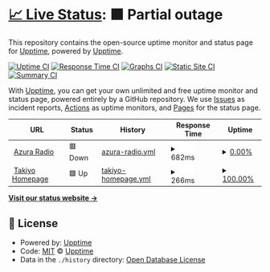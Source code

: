 # [📈 Live Status](https://status.takiyo.bar): <!--live status--> **🟧 Partial outage**

This repository contains the open-source uptime monitor and status page for [Upptime](https://upptime.js.org), powered by [Upptime](https://github.com/upptime/upptime).

[![Uptime CI](https://github.com/upptime/upptime/workflows/Uptime%20CI/badge.svg)](https://github.com/upptime/upptime/actions?query=workflow%3A%22Uptime+CI%22)
[![Response Time CI](https://github.com/upptime/upptime/workflows/Response%20Time%20CI/badge.svg)](https://github.com/upptime/upptime/actions?query=workflow%3A%22Response+Time+CI%22)
[![Graphs CI](https://github.com/upptime/upptime/workflows/Graphs%20CI/badge.svg)](https://github.com/upptime/upptime/actions?query=workflow%3A%22Graphs+CI%22)
[![Static Site CI](https://github.com/upptime/upptime/workflows/Static%20Site%20CI/badge.svg)](https://github.com/upptime/upptime/actions?query=workflow%3A%22Static+Site+CI%22)
[![Summary CI](https://github.com/upptime/upptime/workflows/Summary%20CI/badge.svg)](https://github.com/upptime/upptime/actions?query=workflow%3A%22Summary+CI%22)

With [Upptime](https://upptime.js.org), you can get your own unlimited and free uptime monitor and status page, powered entirely by a GitHub repository. We use [Issues](https://github.com/upptime/upptime/issues) as incident reports, [Actions](https://github.com/upptime/upptime/actions) as uptime monitors, and [Pages](https://status.takiyo.bar) for the status page.

<!--start: status pages-->
<!-- This summary is generated by Upptime (https://github.com/upptime/upptime) -->
<!-- Do not edit this manually, your changes will be overwritten -->
<!-- prettier-ignore -->
| URL | Status | History | Response Time | Uptime |
| --- | ------ | ------- | ------------- | ------ |
| <img alt="" src="https://icons.duckduckgo.com/ip3/azura.takiyo.bar.ico" height="13"> [Azura Radio](https://azura.takiyo.bar) | 🟥 Down | [azura-radio.yml](https://github.com/Takiyo0/takiyobar-status/commits/HEAD/history/azura-radio.yml) | <details><summary><img alt="Response time graph" src="./graphs/azura-radio/response-time-week.png" height="20"> 682ms</summary><br><a href="https://status.takiyo.bar/history/azura-radio"><img alt="Response time 1935" src="https://img.shields.io/endpoint?url=https%3A%2F%2Fraw.githubusercontent.com%2FTakiyo0%2Ftakiyobar-status%2FHEAD%2Fapi%2Fazura-radio%2Fresponse-time.json"></a><br><a href="https://status.takiyo.bar/history/azura-radio"><img alt="24-hour response time 556" src="https://img.shields.io/endpoint?url=https%3A%2F%2Fraw.githubusercontent.com%2FTakiyo0%2Ftakiyobar-status%2FHEAD%2Fapi%2Fazura-radio%2Fresponse-time-day.json"></a><br><a href="https://status.takiyo.bar/history/azura-radio"><img alt="7-day response time 682" src="https://img.shields.io/endpoint?url=https%3A%2F%2Fraw.githubusercontent.com%2FTakiyo0%2Ftakiyobar-status%2FHEAD%2Fapi%2Fazura-radio%2Fresponse-time-week.json"></a><br><a href="https://status.takiyo.bar/history/azura-radio"><img alt="30-day response time 1935" src="https://img.shields.io/endpoint?url=https%3A%2F%2Fraw.githubusercontent.com%2FTakiyo0%2Ftakiyobar-status%2FHEAD%2Fapi%2Fazura-radio%2Fresponse-time-month.json"></a><br><a href="https://status.takiyo.bar/history/azura-radio"><img alt="1-year response time 1935" src="https://img.shields.io/endpoint?url=https%3A%2F%2Fraw.githubusercontent.com%2FTakiyo0%2Ftakiyobar-status%2FHEAD%2Fapi%2Fazura-radio%2Fresponse-time-year.json"></a></details> | <details><summary><a href="https://status.takiyo.bar/history/azura-radio">0.00%</a></summary><a href="https://status.takiyo.bar/history/azura-radio"><img alt="All-time uptime 3.45%" src="https://img.shields.io/endpoint?url=https%3A%2F%2Fraw.githubusercontent.com%2FTakiyo0%2Ftakiyobar-status%2FHEAD%2Fapi%2Fazura-radio%2Fuptime.json"></a><br><a href="https://status.takiyo.bar/history/azura-radio"><img alt="24-hour uptime 0.00%" src="https://img.shields.io/endpoint?url=https%3A%2F%2Fraw.githubusercontent.com%2FTakiyo0%2Ftakiyobar-status%2FHEAD%2Fapi%2Fazura-radio%2Fuptime-day.json"></a><br><a href="https://status.takiyo.bar/history/azura-radio"><img alt="7-day uptime 0.00%" src="https://img.shields.io/endpoint?url=https%3A%2F%2Fraw.githubusercontent.com%2FTakiyo0%2Ftakiyobar-status%2FHEAD%2Fapi%2Fazura-radio%2Fuptime-week.json"></a><br><a href="https://status.takiyo.bar/history/azura-radio"><img alt="30-day uptime 3.45%" src="https://img.shields.io/endpoint?url=https%3A%2F%2Fraw.githubusercontent.com%2FTakiyo0%2Ftakiyobar-status%2FHEAD%2Fapi%2Fazura-radio%2Fuptime-month.json"></a><br><a href="https://status.takiyo.bar/history/azura-radio"><img alt="1-year uptime 3.45%" src="https://img.shields.io/endpoint?url=https%3A%2F%2Fraw.githubusercontent.com%2FTakiyo0%2Ftakiyobar-status%2FHEAD%2Fapi%2Fazura-radio%2Fuptime-year.json"></a></details>
| <img alt="" src="https://icons.duckduckgo.com/ip3/takiyo.bar.ico" height="13"> [Takiyo Homepage](https://takiyo.bar) | 🟩 Up | [takiyo-homepage.yml](https://github.com/Takiyo0/takiyobar-status/commits/HEAD/history/takiyo-homepage.yml) | <details><summary><img alt="Response time graph" src="./graphs/takiyo-homepage/response-time-week.png" height="20"> 266ms</summary><br><a href="https://status.takiyo.bar/history/takiyo-homepage"><img alt="Response time 264" src="https://img.shields.io/endpoint?url=https%3A%2F%2Fraw.githubusercontent.com%2FTakiyo0%2Ftakiyobar-status%2FHEAD%2Fapi%2Ftakiyo-homepage%2Fresponse-time.json"></a><br><a href="https://status.takiyo.bar/history/takiyo-homepage"><img alt="24-hour response time 316" src="https://img.shields.io/endpoint?url=https%3A%2F%2Fraw.githubusercontent.com%2FTakiyo0%2Ftakiyobar-status%2FHEAD%2Fapi%2Ftakiyo-homepage%2Fresponse-time-day.json"></a><br><a href="https://status.takiyo.bar/history/takiyo-homepage"><img alt="7-day response time 266" src="https://img.shields.io/endpoint?url=https%3A%2F%2Fraw.githubusercontent.com%2FTakiyo0%2Ftakiyobar-status%2FHEAD%2Fapi%2Ftakiyo-homepage%2Fresponse-time-week.json"></a><br><a href="https://status.takiyo.bar/history/takiyo-homepage"><img alt="30-day response time 264" src="https://img.shields.io/endpoint?url=https%3A%2F%2Fraw.githubusercontent.com%2FTakiyo0%2Ftakiyobar-status%2FHEAD%2Fapi%2Ftakiyo-homepage%2Fresponse-time-month.json"></a><br><a href="https://status.takiyo.bar/history/takiyo-homepage"><img alt="1-year response time 264" src="https://img.shields.io/endpoint?url=https%3A%2F%2Fraw.githubusercontent.com%2FTakiyo0%2Ftakiyobar-status%2FHEAD%2Fapi%2Ftakiyo-homepage%2Fresponse-time-year.json"></a></details> | <details><summary><a href="https://status.takiyo.bar/history/takiyo-homepage">100.00%</a></summary><a href="https://status.takiyo.bar/history/takiyo-homepage"><img alt="All-time uptime 100.00%" src="https://img.shields.io/endpoint?url=https%3A%2F%2Fraw.githubusercontent.com%2FTakiyo0%2Ftakiyobar-status%2FHEAD%2Fapi%2Ftakiyo-homepage%2Fuptime.json"></a><br><a href="https://status.takiyo.bar/history/takiyo-homepage"><img alt="24-hour uptime 100.00%" src="https://img.shields.io/endpoint?url=https%3A%2F%2Fraw.githubusercontent.com%2FTakiyo0%2Ftakiyobar-status%2FHEAD%2Fapi%2Ftakiyo-homepage%2Fuptime-day.json"></a><br><a href="https://status.takiyo.bar/history/takiyo-homepage"><img alt="7-day uptime 100.00%" src="https://img.shields.io/endpoint?url=https%3A%2F%2Fraw.githubusercontent.com%2FTakiyo0%2Ftakiyobar-status%2FHEAD%2Fapi%2Ftakiyo-homepage%2Fuptime-week.json"></a><br><a href="https://status.takiyo.bar/history/takiyo-homepage"><img alt="30-day uptime 100.00%" src="https://img.shields.io/endpoint?url=https%3A%2F%2Fraw.githubusercontent.com%2FTakiyo0%2Ftakiyobar-status%2FHEAD%2Fapi%2Ftakiyo-homepage%2Fuptime-month.json"></a><br><a href="https://status.takiyo.bar/history/takiyo-homepage"><img alt="1-year uptime 100.00%" src="https://img.shields.io/endpoint?url=https%3A%2F%2Fraw.githubusercontent.com%2FTakiyo0%2Ftakiyobar-status%2FHEAD%2Fapi%2Ftakiyo-homepage%2Fuptime-year.json"></a></details>

<!--end: status pages-->

[**Visit our status website →**](https://status.takiyo.bar)

## 📄 License

- Powered by: [Upptime](https://github.com/upptime/upptime)
- Code: [MIT](./LICENSE) © [Upptime](https://upptime.js.org)
- Data in the `./history` directory: [Open Database License](https://opendatacommons.org/licenses/odbl/1-0/)
